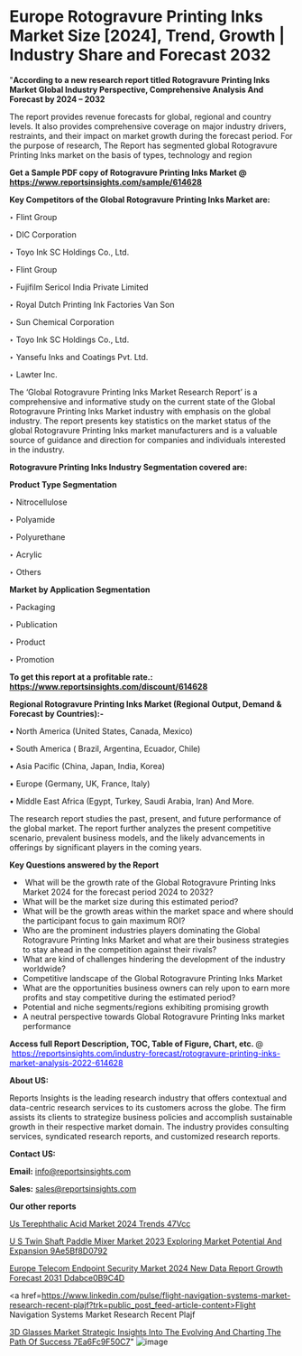 # Europe Rotogravure Printing Inks Market Size [2024], Trend, Growth | Industry Share and Forecast 2032

 "<strong>According to a new research report titled Rotogravure Printing Inks Market Global Industry Perspective, Comprehensive Analysis And Forecast by 2024 – 2032</strong>

The report provides revenue forecasts for global, regional and country levels. It also provides comprehensive coverage on major industry drivers, restraints, and their impact on market growth during the forecast period. For the purpose of research, The Report has segmented global Rotogravure Printing Inks market on the basis of types, technology and region

<strong>Get a Sample PDF copy of Rotogravure Printing Inks Market </strong><strong>@<a href=https://www.reportsinsights.com/sample/614628 style=color:#0000ff;> https://www.reportsinsights.com/sample/614628</a></strong></font>

<strong>Key Competitors of the Global Rotogravure Printing Inks Market are:</strong>

‣ Flint Group

‣ DIC Corporation

‣ Toyo Ink SC Holdings Co., Ltd.

‣ Flint Group

‣ Fujifilm Sericol India Private Limited

‣ Royal Dutch Printing Ink Factories Van Son

‣ Sun Chemical Corporation

‣ Toyo Ink SC Holdings Co., Ltd.

‣ Yansefu Inks and Coatings Pvt. Ltd.

‣ Lawter Inc.

The ‘Global Rotogravure Printing Inks Market Research Report’ is a comprehensive and informative study on the current state of the Global Rotogravure Printing Inks Market industry with emphasis on the global industry. The report presents key statistics on the market status of the global Rotogravure Printing Inks market manufacturers and is a valuable source of guidance and direction for companies and individuals interested in the industry.

<strong>Rotogravure Printing Inks Industry Segmentation covered are:</strong>

<strong>Product Type Segmentation</strong>

‣ Nitrocellulose

‣ Polyamide

‣ Polyurethane

‣ Acrylic

‣ Others

<strong>Market by Application Segmentation</strong>

‣ Packaging

‣ Publication

‣ Product

‣ Promotion

<strong>To get this report at a profitable rate.: <a href=https://www.reportsinsights.com/discount/614628 style=color:#0000ff;>https://www.reportsinsights.com/discount/614628</a></strong></font>

<strong>Regional Rotogravure Printing Inks Market (Regional Output, Demand &amp; Forecast by Countries):-</strong>

• North America (United States, Canada, Mexico)

• South America ( Brazil, Argentina, Ecuador, Chile)

• Asia Pacific (China, Japan, India, Korea)

• Europe (Germany, UK, France, Italy)

• Middle East Africa (Egypt, Turkey, Saudi Arabia, Iran) And More.

The research report studies the past, present, and future performance of the global market. The report further analyzes the present competitive scenario, prevalent business models, and the likely advancements in offerings by significant players in the coming years.

<strong>Key Questions answered by the Report</strong>
<ul>
  <li> What will be the growth rate of the Global Rotogravure Printing Inks Market 2024 for the forecast period 2024 to 2032?</li>
  <li>What will be the market size during this estimated period?</li>
  <li>What will be the growth areas within the market space and where should the participant focus to gain maximum ROI?</li>
  <li>Who are the prominent industries players dominating the Global Rotogravure Printing Inks Market and what are their business strategies to stay ahead in the competition against their rivals?</li>
  <li>What are kind of challenges hindering the development of the industry worldwide?</li>
  <li>Competitive landscape of the Global Rotogravure Printing Inks Market</li>
  <li>What are the opportunities business owners can rely upon to earn more profits and stay competitive during the estimated period?</li>
  <li>Potential and niche segments/regions exhibiting promising growth</li>
  <li>A neutral perspective towards Global Rotogravure Printing Inks market performance</li>
</ul>
<strong>Access full Report Description, TOC, Table of Figure, Chart, etc. </strong>@  <a href=https://reportsinsights.com/industry-forecast/rotogravure-printing-inks-market-analysis-2022-614628 style=color:#0000ff;>https://reportsinsights.com/industry-forecast/rotogravure-printing-inks-market-analysis-2022-614628</a></font>

<strong><strong>About US</strong>:</strong>

Reports Insights is the leading research industry that offers contextual and data-centric research services to its customers across the globe. The firm assists its clients to strategize business policies and accomplish sustainable growth in their respective market domain. The industry provides consulting services, syndicated research reports, and customized research reports.

<strong>Contact US:</strong>

<p class=""""><b>Email:</b> <a href=mailto:info@reportsinsights.com>info@reportsinsights.com</a></p>
<p class=""""><b>Sales:</b> <a href=mailto:sales@reportsinsights.com>sales@reportsinsights.com</a></p>

<strong>Our other reports</strong>

<a href=https://www.linkedin.com/pulse/us-terephthalic-acid-market-2024-trends-47vcc/>Us Terephthalic Acid Market 2024 Trends 47Vcc</a>

<a href=https://medium.com/@akitotamura255/u-s-twin-shaft-paddle-mixer-market-2023-exploring-market-potential-and-expansion-9ae5bf8d0792>U S Twin Shaft Paddle Mixer Market 2023 Exploring Market Potential And Expansion 9Ae5Bf8D0792</a>

<a href=https://medium.com/@jaya.reportsinsights/europe-telecom-endpoint-security-market-2024-new-data-report-growth-forecast-2031-ddabce0b9c4d>Europe Telecom Endpoint Security Market 2024 New Data Report Growth Forecast 2031 Ddabce0B9C4D</a>

<a href=https://www.linkedin.com/pulse/flight-navigation-systems-market-research-recent-plajf?trk=public_post_feed-article-content>Flight Navigation Systems Market Research Recent Plajf</a>

<a href=https://medium.com/@anuragakarte041/3d-glasses-market-strategic-insights-into-the-evolving-and-charting-the-path-of-success-7ea6fc9f50c7>3D Glasses Market Strategic Insights Into The Evolving And Charting The Path Of Success 7Ea6Fc9F50C7</a>"
![image](https://github.com/daminid12/RImarketresearch/assets/158430485/ff83d65f-341d-475f-b4b3-6a01eba4dd5e)
